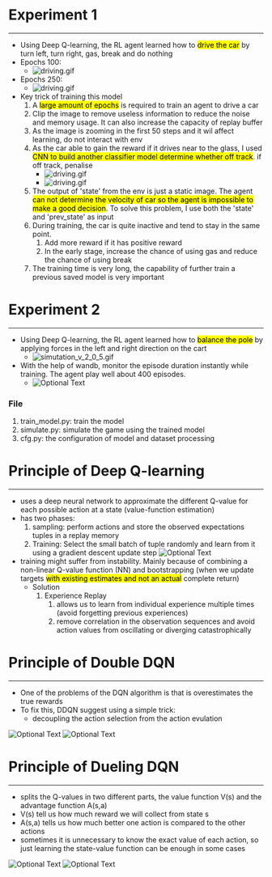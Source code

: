 # Experiment 1
________________________________
- Using Deep Q-learning, the RL agent learned how to <mark>drive the car</mark> by turn left, turn right, gas, break and do nothing
- Epochs 100:
  - ![driving.gif](./img_n_video/driving_demo_epochs_100.gif)
- Epochs 250:
  - ![driving.gif](./img_n_video/driving_demo_epochs_250.gif)
- Key trick of training this model
  1. A <mark>large amount of epochs</mark> is required to train an agent to drive a car
  2. Clip the image to remove useless information to reduce the noise and memory usage. It can also increase the capacity of replay buffer
  3. As the image is zooming in the first 50 steps and it wil affect learning, do not interact with env
  4. As the car able to gain the reward if it drives near to the glass, I used <mark>CNN to build another classifier model determine whether off track</mark>. if off track, penalise
     - ![driving.gif](./img_n_video/on_track_cls_avg_loss_curve.png)
     - ![driving.gif](./img_n_video/on_track_cls_perf.png)
  5. The output of 'state' from the env is just a static image. The agent <mark>can not determine the velocity of car so the agent is impossible to make a good decision</mark>. To solve this problem, I use both the 'state' and 'prev_state' as input  
  6. During training, the car is quite inactive and tend to stay in the same point. 
     1. Add more reward if it has positive reward
     2. In the early stage, increase the chance of using gas and reduce the chance of using break
  7. The training time is very long, the capability of further train a previous saved model is very important
  
# Experiment 2
________________________________
- Using Deep Q-learning, the RL agent learned how to <mark>balance the pole</mark> by applying forces in the left and right direction on the cart
  - ![simutation_v_2_0_5.gif](./img_n_video/simutation_v_2_0_5.gif)
- With the help of wandb, monitor the episode duration instantly while training. The agent play well about 400 episodes.
  - ![Optional Text](./img_n_video/episode_duraions_curve.png)

### File
1. train_model.py: train the model
2. simulate.py: simulate the game using the trained model
3. cfg.py: the configuration of model and dataset processing

# Principle of Deep Q-learning
___________________________________

  - uses a deep neural network to approximate the different Q-value for each possible action at a state (value-function estimation)
  - has two phases:
    1. sampling: perform actions and store the observed expectations tuples in a replay memory
    2. Training: Select the small batch of tuple randomly and learn from it using a gradient descent update step
![Optional Text](./img_n_video/DQN_psaudocode.png)
  - training might suffer from instability. Mainly because of combining a non-linear Q-value function (NN) and bootstrapping (when we update targets <mark>with existing estimates and not an actual</mark> complete return)
    - Solution
      1. Experience Replay
         1. allows us to learn from individual experience multiple times (avoid forgetting previous experiences)
         2. remove correlation in the observation sequences and avoid action values from oscillating or diverging catastrophically 

# Principle of Double DQN
-------------------------------

- One of the problems of the DQN algorithm is that is overestimates the true rewards
- To fix this, DDQN suggest using a simple trick:
  - decoupling the action selection from the action evulation

![Optional Text](./img_n_video/double_dqn_flowchart.png)
![Optional Text](./img_n_video/double_dqn_formula.png)

# Principle of Dueling DQN
-------------------------------

- splits the Q-values in two different parts, the value function V(s) and the advantage function A(s,a)
- V(s) tell us how much reward we will collect from state s
- A(s,a) tells us how much better one action is compared to the other actions
- sometimes it is unnecessary to know the exact value of each action, so just learning the state-value function can be enough in some cases 

![Optional Text](./img_n_video/dueling_dqn_architecture.png)
![Optional Text](./img_n_video/dueling_dqn_formula.png)


